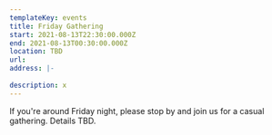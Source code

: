 ```yaml
---
templateKey: events
title: Friday Gathering
start: 2021-08-13T22:30:00.000Z
end: 2021-08-13T00:30:00.000Z
location: TBD
url: 
address: |-
  
description: x
---
```

If you're around Friday night, please stop by and join us for a casual gathering. Details TBD.
